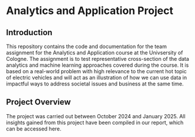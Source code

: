 # Analytics and Application Project

## Introduction

This repository contains the code and documentation for the team assignment for the Analytics and Application course at the Univsersity of Cologne.
The assignment is to test representative cross-section of the data analytics and machine learning approaches covered during the course. It is based on a real-world problem with high relevance to the current hot topic of electric vehicles and will act as an illustration of how we can use data in impactful ways to address societal issues and business at the same time.

## Project Overview
The project was carried out between October 2024 and January 2025. All insights gained from this project have been compiled in our report, which can be accessed here.